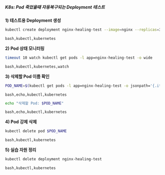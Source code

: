 ##### K8s: Pod 죽었을때 자동복구되는 Deployment 테스트 #####

**1) 테스트용 Deployment 생성**
```bash
kubectl create deployment nginx-healing-test --image=nginx --replicas=3
```
```tech
bash,kubectl,kubernetes
```

**2) Pod 상태 모니터링**
```bash
timeout 10 watch kubectl get pods -l app=nginx-healing-test -o wide
```
```tech
bash,kubectl,kubernetes,watch
```

**3) 삭제할 Pod 이름 확인**
```bash
POD_NAME=$(kubectl get pods -l app=nginx-healing-test -o jsonpath='{.items[0].metadata.name}')
```
```tech
bash,echo,kubectl,kubernetes
```

```bash
echo "삭제할 Pod: $POD_NAME"
```
```tech
bash,echo,kubectl,kubernetes
```

**4) Pod 강제 삭제**
```bash
kubectl delete pod $POD_NAME
```
```tech
bash,kubectl,kubernetes
```

**5) 실습 자원 정리**
```bash
kubectl delete deployment nginx-healing-test
```
```tech
bash,kubectl,kubernetes
```
